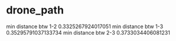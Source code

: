 # drone_path

min distance btw 1-2 0.3325267924017051
min distance btw 1-3 0.35295791037133734
min distance btw 2-3 0.3733034406081231